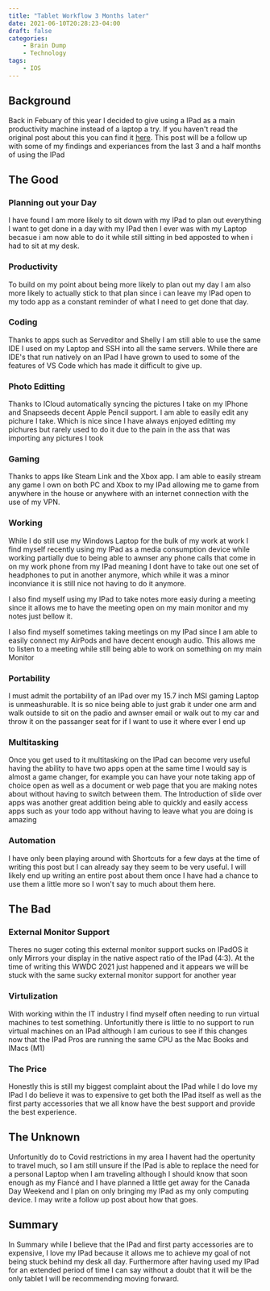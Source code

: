 ```yaml
---
title: "Tablet Workflow 3 Months later"
date: 2021-06-10T20:28:23-04:00
draft: false
categories:
    - Brain Dump
    - Technology
tags:
    - IOS
---
```


## Background
Back in Febuary of this year I decided to give using a IPad as a main productivity machine instead of a laptop a try. If you haven't read the original post about this you can find it [here](https://www.ryanvanmassenhoven.com/post/2021/febuary/tablet-workflow/tablet-workflow/). This post will be a follow up with some of my findings and experiances from the last 3 and a half months of using the IPad

## The Good 
### Planning out your Day
I have found I am more likely to sit down with my IPad to plan out everything I want to get done in a day with my IPad then I ever was with my Laptop becasue i am now able to do it while still sitting in bed apposted to when i had to sit at my desk.

### Productivity
To build on my point about being more likely to plan out my day I am also more likely to actually stick to that plan since i can leave my IPad open to my todo app as a constant reminder of what I need to get done that day.

### Coding
Thanks to apps such as Serveditor and Shelly I am still able to use the same IDE I used on my Laptop and SSH into all the same servers. While there are IDE's that run natively on an IPad I have grown to used to some of the features of VS Code which has made it difficult to give up.

### Photo Editting
Thanks to ICloud automatically syncing the pictures I take on my IPhone and Snapseeds decent Apple Pencil support. I am able to easily edit any pichure I take. Which is nice since I have always enjoyed editting my pichures but rarely used to do it due to the pain in the ass that was importing any pictures I took

### Gaming
Thanks to apps like Steam Link and the Xbox app. I am able to easily stream any game I own on both PC and Xbox to my IPad allowing me to game from anywhere in the house or anywhere with an internet connection with the use of my VPN.

### Working
While I do still use my Windows Laptop for the bulk of my work at work I find myself recently using my IPad as a media consumption device while working partially due to being able to awnser any phone calls that come in on my work phone from my IPad meaning I dont have to take out one set of headphones to put in another anymore, which while it was a minor inconviance it is still nice not having to do it anymore.

I also find myself using my IPad to take notes more easiy during a meeting since it allows me to have the meeting open on my main monitor and my notes just bellow it. 

I also find myself sometimes taking meetings on my IPad since I am able to easily connect my AirPods and have decent enough audio. This allows me to listen to a meeting while still being able to work on something on my main Monitor

### Portability
I must admit the portability of an IPad over my 15.7 inch MSI gaming Laptop is unmeashurable. It is so nice being able to just grab it under one arm and walk outside to sit on the padio and awnser email or walk out to my car and throw it on the passanger seat for if I want to use it where ever I end up

### Multitasking
Once you get used to it multitasking on the IPad can become very useful having the ability to have two apps open at the same time I would say is almost a game changer, for example you can have your note taking app of choice open as well as a document or web page that you are making notes about without having to switch between them. The Introduction of slide over apps was another great addition being able to quickly and easily access apps such as your todo app without having to leave what you are doing is amazing

### Automation
I have only been playing around with Shortcuts for a few days at the time of writing this post but I can already say they seem to be very useful. I will likely end up writing an entire post about them once I have had a chance to use them a little more so I won't say to much about them here.

## The Bad
### External Monitor Support
Theres no suger coting this external monitor support sucks on IPadOS it only Mirrors your display in the native aspect ratio of the IPad (4:3). At the time of writing this WWDC 2021 just happened and it appears we will be stuck with the same sucky external monitor support for another year

### Virtulization
With working within the IT industry I find myself often needing to run virtual machines to test something. Unfortunitly there is little to no support to run virtual machines on an IPad although I am curious to see if this changes now that the IPad Pros are running the same CPU as the Mac Books and IMacs (M1)

### The Price 
Honestly this is still my biggest complaint about the IPad while I do love my IPad I do believe it was to expensive to get both the IPad itself as well as the first party accessories that we all know have the best support and provide the best experience. 

## The Unknown
Unfortunitly do to Covid restrictions in my area I havent had the opertunity to travel much, so I am still unsure if the IPad is able to replace the need for a personal Laptop when I am traveling although I should know that soon enough as my Fiancé and I have planned a little get away for the Canada Day Weekend and I plan on only bringing my IPad as my only computing device. I may write a follow up post about how that goes. 

## Summary
In Summary while I believe that the IPad and first party accessories are to expensive, I love my IPad because it allows me to achieve my goal of not being stuck behind my desk all day. Furthermore after having used my IPad for an extended period of time I can say without a doubt that it will be the only tablet I will be recommending moving forward.